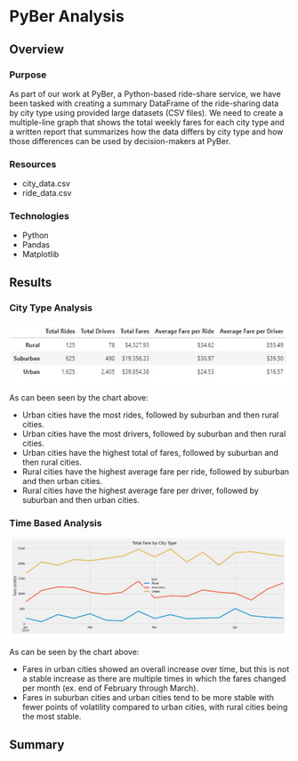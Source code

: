 # PyBer Analysis

## Overview

### Purpose

As part of our work at PyBer, a Python-based ride-share service, we have been tasked with creating a summary DataFrame of the ride-sharing data by city type using provided large datasets (CSV files). We need to create a multiple-line graph that shows the total weekly fares for each city type and a written report that summarizes how the data differs by city type and how those differences can be used by decision-makers at PyBer.

### Resources
- city_data.csv
- ride_data.csv

### Technologies
- Python
- Pandas
- Matplotlib

## Results

### City Type Analysis

![summary_df.JPG](https://github.com/mathur-nikita/PyBer_Analysis/blob/main/screenshots/summary_df.JPG)

As can been seen by the chart above:

- Urban cities have the most rides, followed by suburban and then rural cities.
- Urban cities have the most drivers, followed by suburban and then rural cities.
- Urban cities have the highest total of fares, followed by suburban and then rural cities.
- Rural cities have the highest average fare per ride, followed by suburban and then urban cities.
- Rural cities have the highest average fare per driver, followed by suburban and then urban cities.

### Time Based Analysis

![total_fare_chart.JPG](https://github.com/mathur-nikita/PyBer_Analysis/blob/main/screenshots/total_fare_chart.JPG)

As can be seen by the chart above:

- Fares in urban cities showed an overall increase over time, but this is not a stable increase as there are multiple times in which the fares changed per month (ex. end of February through March).
- Fares in suburban cities and urban cities tend to be more stable with fewer points of volatility compared to urban cities, with rural cities being the most stable.

## Summary

